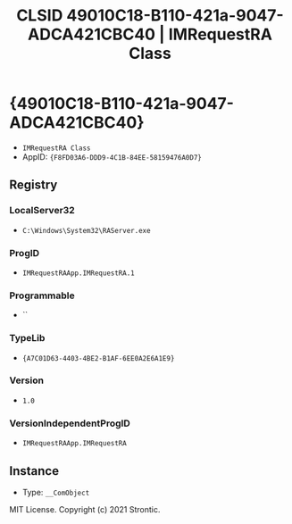 ﻿---
title: "CLSID 49010C18-B110-421a-9047-ADCA421CBC40 | IMRequestRA Class"
excerpt: What is COM-Object CLSID 49010C18-B110-421a-9047-ADCA421CBC40?
---

# {49010C18-B110-421a-9047-ADCA421CBC40}

* `IMRequestRA Class`
* AppID: `{F8FD03A6-DDD9-4C1B-84EE-58159476A0D7}`

## Registry


### LocalServer32

* `C:\Windows\System32\RAServer.exe`

### ProgID

* `IMRequestRAApp.IMRequestRA.1`

### Programmable

* ``

### TypeLib

* `{A7C01D63-4403-4BE2-B1AF-6EE0A2E6A1E9}`

### Version

* `1.0`

### VersionIndependentProgID

* `IMRequestRAApp.IMRequestRA`

## Instance

* Type: `__ComObject`

MIT License. Copyright (c) 2021 Strontic.


